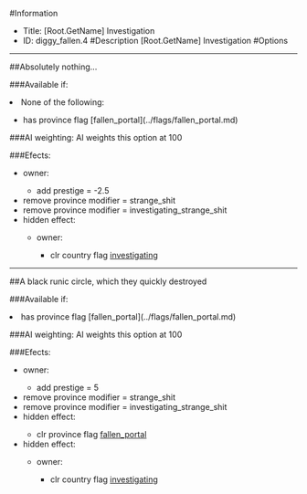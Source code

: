 #Information
 - Title: [Root.GetName] Investigation
 - ID: diggy_fallen.4
#Description
[Root.GetName] Investigation
#Options

___
##Absolutely nothing...

###Available if:
<li>None of the following:</li><ul><li>has province flag [fallen_portal](../flags/fallen_portal.md)</li></ul>

###AI weighting:
AI weights this option at 100


###Efects:<ul><li>owner:</li><ul><li>add prestige = -2.5</li></ul><li>remove province modifier = strange_shit</li><li>remove province modifier = investigating_strange_shit</li><li>hidden effect:</li><ul><li>owner:</li><ul><li>clr country flag [investigating](../flags/investigating.md)</li></ul></ul></ul>

___
##A black runic circle, which they quickly destroyed

###Available if:
<li>has province flag [fallen_portal](../flags/fallen_portal.md)</li>

###AI weighting:
AI weights this option at 100


###Efects:<ul><li>owner:</li><ul><li>add prestige = 5</li></ul><li>remove province modifier = strange_shit</li><li>remove province modifier = investigating_strange_shit</li><li>hidden effect:</li><ul><li>clr province flag [fallen_portal](../flags/fallen_portal.md)</li></ul><li>hidden effect:</li><ul><li>owner:</li><ul><li>clr country flag [investigating](../flags/investigating.md)</li></ul></ul></ul>

